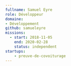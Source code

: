 ```yaml
---
fullname: Samuel Eyre
role: Développeur
domaine: 
- Développement
github: samueleyre
missions:
  - start: 2018-11-05
    end: 2020-02-28
    status: independent
startups:
    - preuve-de-covoiturage
---
```

